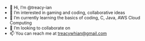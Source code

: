 - 👋 Hi, I’m @treacy-ian
- 👀 I’m interested in gaming and coding, collaborative ideas
- 🌱 I’m currently learning the basics of coding, C, Java, AWS Cloud Computing
- 💞️ I’m looking to collaborate on 
- 📫 You can reach me at treacywhian@gmail.com

<!---
treacy-ian/treacy-ian is a ✨ special ✨ repository because its `README.md` (this file) appears on your GitHub profile.
You can click the Preview link to take a look at your changes.
--->
